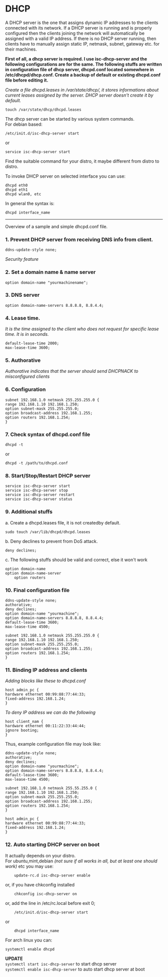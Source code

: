 # DHCP

A DHCP server is the one that assigns dynamic IP addresses to the clients connected with its network. If a DHCP server is running and is properly configured then the clients joining the network will automatically be assigned with a valid IP address. If there is no DHCP server running, then clients have to manually assign static IP, netmask, subnet, gateway etc. for their machines.   


**First of all, a dhcp server is required. I use isc-dhcp-server and the following configurations are for the same. The following stuffs are written in configuration file of dhcp server, dhcpd.conf located somewhere in /etc/dhcpd/dhcp.conf. Create a backup of default or existing dhcpd.conf file before editing it.**

*Create a file dhcpd.leases in /var/state/dhcp/, it stores informations about current leases assigned by the server. DHCP server doesn't create it by default.*

	touch /var/state/dhcp/dhcpd.leases


The dhcp server can be started by various system commands.  
For debian based:
	
	/etc/init.d/isc-dhcp-server start  

or

	service isc-dhcp-server start

Find the suitable command for your distro, it maybe different from distro to distro.  


To invoke DHCP server on selected interface you can use:

	dhcpd eth0
	dhcpd eth1
	dhcpd wlan0, etc

In general the syntax is:

	dhcpd interface_name

___
Overview of a sample and simple dhcpd.conf file.  

### 1. Prevent DHCP server from receiving DNS info from client.

	ddns-update-style none; 
	
*Security feature*  

### 2.  Set a domain name & name server

	option domain-name "yourmachinename";

### 3. DNS server

	option domain-name-servers 8.8.8.8, 8.8.4.4;

### 4. Lease time.  
*It is the time assigned to the client who does not request for specific lease time. It is in seconds.*  

	default-lease-time 2000;  
	max-lease-time 3600;

### 5. Authorative
*Authorative indicates that the server should send DHCPNACK to misconfigured clients*

### 6. Configuration

	subnet 192.168.1.0 netmask 255.255.255.0 {
	range 192.168.1.10 192.168.1.250;
	option subnet-mask 255.255.255.0;
	option broadcast-address 192.168.1.255;
	option routers 192.168.1.254;
	}


### 7. Check syntax of dhcpd.conf file

	dhcpd -t  

or

	dhcpd -t /path/to/dhcpd.conf

### 8. Start/Stop/Restart DHCP server

	service isc-dhcp-server start
	service isc-dhcp-server stop
	service isc-dhcp-server restart
	service isc-dhcp-server status


### 9. Additional stuffs

a. Create a dhcpd.leases file, it is not createdby default.  


	sudo touch /var/lib/dhcpd/dhcpd.leases


b. Deny declines to prevent from DoS attack.  

	
	deny declines;

c. The following stuffs should be valid and correct, else it won't work


	option domain-name  
	option domain-name-server    
        option routers

### 10. Final configuration file

	ddns-update-style none;
	authorative;
	deny declines;
	option domain-name "yourmachine";
	option domain-name-servers 8.8.8.8, 8.8.4.4;
	default-lease-time 3600;
	max-lease-time 4500;

	subnet 192.168.1.0 netmask 255.255.255.0 {
	range 192.168.1.10 192.168.1.250;
	option subnet-mask 255.255.255.0;
	option broadcast-address 192.168.1.255;
	option routers 192.168.1.254;
	}

### 11. Binding IP address and clients
*Adding blocks like these to dhcpd.conf*  

	host admin_pc {
	hardware ethernet 00:99:88:77:44:33;
	fixed-address 192.168.1.24;
	}
	
*To deny IP address we can do the following*

	host client_nam {
	hardware ethernet 00:11:22:33:44:44;
	ignore booting;
	}

Thus, example configuration file may look like:  

	ddns-update-style none;
	authorative;
	deny declines;
	option domain-name "yourmachine";
	option domain-name-servers 8.8.8.8, 8.8.4.4;
	default-lease-time 3600;
	max-lease-time 4500;

	subnet 192.168.1.0 netmask 255.55.255.0 {
	range 192.168.1.10 192.168.1.250;
	option subnet-mask 255.255.255.0;
	option broadcast-address 192.168.1.255;
	option routers 192.168.1.254;
	}
	
	host admin_pc {
	hardware ethernet 00:99:88:77:44:33;
	fixed-address 192.168.1.24;
	}

### 12. Auto starting DHCP server on boot  
It actually depends on your distro.  
For ubuntu,mint,debian *(not sure if all works in all, but at least one should work)*  etc you may use: 
		
		update-rc.d isc-dhcp-server enable

or, if you have chkconfig installed

		chkconfig isc-dhcp-server on

or, add the line in /etc/rc.local before exit 0;

		/etc/init.d/isc-dhcp-server start

or
		
		dhcpd interface_name


For arch linux you can:

	systemctl enable dhcpd
	
**UPDATE**  
`systemctl start isc-dhcp-server` to start dhcp server  
`systemctl enable isc-dhcp-server` to auto start dhcp server at boot  

